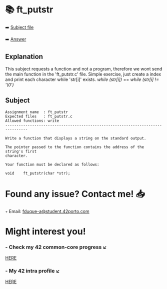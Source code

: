 # :books: ft_putstr
:arrow_right: [Subject file](./subject.en.txt) 

:arrow_right: [Answer](./ft_putstr.c)

## Explanation

This subject requests a function and not a program, therefore we wont send the main function in the 'ft_putstr.c' file.
Simple exercise, just create a index and print each character while 'str[i]' exists.
*while (str[i])* == *while (str[i] != '\0')*

## Subject

```
Assignment name  : ft_putstr
Expected files   : ft_putstr.c
Allowed functions: write
--------------------------------------------------------------------------------

Write a function that displays a string on the standard output.

The pointer passed to the function contains the address of the string's first
character.

Your function must be declared as follows:

void	ft_putstr(char *str);

```

# Found any issue? Contact me! 📥

◦ Email: fduque-a@student.42porto.com

# Might interest you!

### - Check my 42 common-core progress ↙️

[HERE](https://github.com/fduquea/42cursus)

### - My 42 intra profile ↙️
[HERE](https://profile.intra.42.fr/users/fduque-a)
